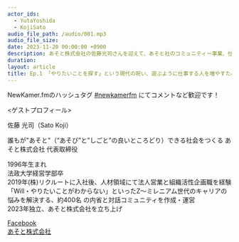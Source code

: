 ```yaml
---
actor_ids:
  - YutaYoshida
  - KojiSato
audio_file_path: /audio/001.mp3
audio_file_size:
date: 2023-11-20 00:00:00 +0900
description: あそと株式会社の佐藤光司さんを迎えて、あそと社のコミュニティー事業、仕事と遊び、についてお話しました。
duration: 
layout: article
title: Ep.1 「やりたいことを探す」という現代の呪い、遊ぶように仕事する人を増やすために
---
```


NewKamer.fmのハッシュタグ [#newkamerfm](https://twitter.com/search?q=%23newkamerfm&src=typed_query&f=live) にてコメントなど歓迎です！

<ゲストプロフィール>

佐藤 光司（Sato Koji）

誰もが"あそと"（“あそび”と”しごと”の良いところどり）できる社会をつくる あそと株式会社 代表取締役

1996年⽣まれ  
法政⼤学経営学部卒  
2019年(株)リクルートに⼊社後、⼈材領域にて法⼈営業と組織活性企画職を経験  
「Will・やりたいことがわからない」といったZ〜ミレニアム世代のキャリアの悩みを解決する、約400名 の内省と対話コミュニティを作成・運営  
2023年独⽴、あそと株式会社を⽴ち上げ  

[Facebook](https://www.facebook.com/profile.php?id=100013102029008)  
[あそと株式会社](https://asoto.jp/)
